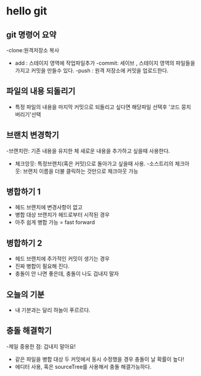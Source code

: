 # hello git

## git 명령어 요약

-clone:원격저장소 복사
- add : 스테이지 영역에 작업파일추가
-commit: 세이브 , 스테이지 영역의 파일들을 가지고 커밋을 만들수 있다.
-push : 원격 저장소에 커밋을 업로드한다.


## 파일의 내용 되돌리기
- 특정 파일의 내용을 마지막 커밋으로 되돌리고 싶다면 해당파일 선택후 '코드 뭉치 버리기'선택

## 브랜치 변경학기
-브랜치란: 기존 내용을 유지한 체 새로운 내용을 추가하고 싶을때 사용한다.
- 체크앙웃: 특정브랜치(혹은 커밋)으로 돌아가고 싶을때 사용.
-소스트리의 체크아웃: 브랜치 이름을 더불 클릭하는 것만으로 체크아웃 가능


## 병합하기 1

- 헤드 브랜치에 변경사항이 없고
- 병합 대상 브랜치가 헤드로부터 시작된 경우
- 아주 쉽게 병합 가능 = fast forward


## 병합하기 2
- 헤드 브랜치에 추가적인 커밋이 생기는 경우
- 진짜 병합이 필요해 진다.
- 충돌이 안 나면 좋은데, 충돌이 나도 겁내지 말자

## 오늘의 기분

- 내 기분과는 달리 하늘이 푸르르다.


## 충돌 해결학기
-제일 중용한 점: 겁내지 말아요!
- 같은 파일을 병합 대상 두 커밋에서 동시 수정했을 경우 충돌이 날 확률이 높다!
- 에디터 사용, 혹은 sourceTree를 사용해서 충돌 해결가능하다.